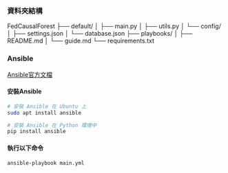 
### 資料夾結構

FedCausalForest
├── default/
│   ├── main.py
│   ├── utils.py
│   └── config/
│       ├── settings.json
│       └── database.json
├── playbooks/
│   ├── README.md
│   └── guide.md
└── requirements.txt



### Ansible
[Ansible官方文檔](https://docs.ansible.com/ansible/latest/collections/ansible/builtin/apt_module.html)

#### 安裝Ansible
```bash
# 安裝 Ansible 在 Ubuntu 上
sudo apt install ansible

# 安裝 Ansible 在 Python 環境中
pip install ansible
```

#### 執行以下命令
```bash
ansible-playbook main.yml
```
